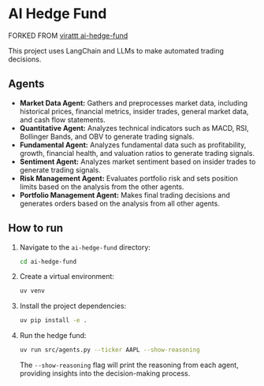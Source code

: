 # AI Hedge Fund

FORKED FROM [virattt ai-hedge-fund](https://github.com/virattt/ai-hedge-fund)

This project uses LangChain and LLMs to make automated trading decisions.

## Agents

*   **Market Data Agent:** Gathers and preprocesses market data, including historical prices, financial metrics, insider trades, general market data, and cash flow statements.
*   **Quantitative Agent:** Analyzes technical indicators such as MACD, RSI, Bollinger Bands, and OBV to generate trading signals.
*   **Fundamental Agent:** Analyzes fundamental data such as profitability, growth, financial health, and valuation ratios to generate trading signals.
*   **Sentiment Agent:** Analyzes market sentiment based on insider trades to generate trading signals.
*   **Risk Management Agent:** Evaluates portfolio risk and sets position limits based on the analysis from the other agents.
*   **Portfolio Management Agent:** Makes final trading decisions and generates orders based on the analysis from all other agents.

## How to run

1.  Navigate to the `ai-hedge-fund` directory:
    ```bash
    cd ai-hedge-fund
    ```
2.  Create a virtual environment:
    ```bash
    uv venv
    ```
3.  Install the project dependencies:
    ```bash
    uv pip install -e .
    ```
4.  Run the hedge fund:
    ```bash
    uv run src/agents.py --ticker AAPL --show-reasoning
    ```

    The `--show-reasoning` flag will print the reasoning from each agent, providing insights into the decision-making process.
